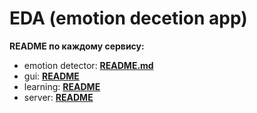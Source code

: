 # EDA (emotion decetion app)

**README по каждому сервису:**
* emotion detector: [**README.md**](./emotion_detector/README.md)
* gui: [**README**](./gui/README.md)
* learning: [**README**](./learning/README.md)
* server: [**README**](./server/README.md)